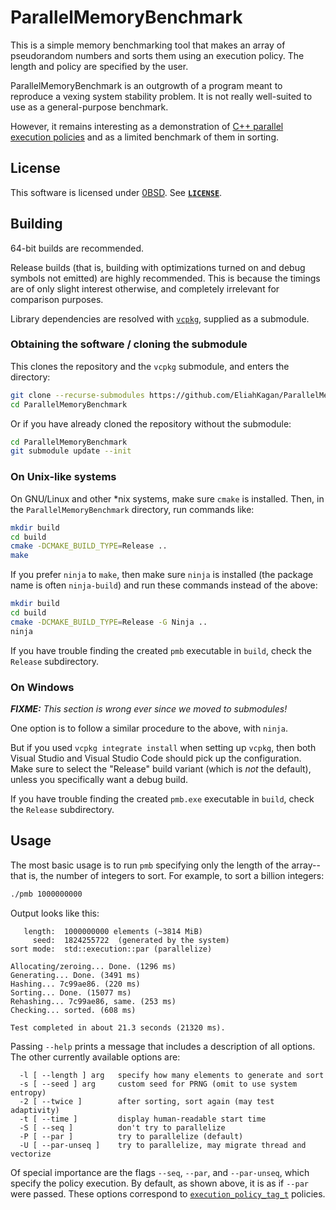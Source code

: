 <!-- SPDX-License-Identifier: 0BSD -->

# ParallelMemoryBenchmark

This is a simple memory benchmarking tool that makes an array of pseudorandom
numbers and sorts them using an execution policy. The length and policy are
specified by the user.

ParallelMemoryBenchmark is an outgrowth of a program meant to reproduce a
vexing system stability problem. It is not really well-suited to use as a
general-purpose benchmark.

However, it remains interesting as a demonstration of [C++ parallel execution
policies](https://en.cppreference.com/w/cpp/algorithm/execution_policy_tag_t)
and as a limited benchmark of them in sorting.

## License

This software is licensed under [0BSD](https://spdx.org/licenses/0BSD.html).
See [**`LICENSE`**](LICENSE).

## Building

64-bit builds are recommended.

Release builds (that is, building with optimizations turned on and debug
symbols not emitted) are highly recommended. This is because the timings are of
only slight interest otherwise, and completely irrelevant for comparison
purposes.

Library dependencies are resolved with
[`vcpkg`](https://vcpkg.io/en/getting-started.html), supplied as a submodule.

### Obtaining the software / cloning the submodule

This clones the repository and the `vcpkg` submodule, and enters the directory:

```sh
git clone --recurse-submodules https://github.com/EliahKagan/ParallelMemoryBenchmark.git
cd ParallelMemoryBenchmark
```

Or if you have already cloned the repository without the submodule:

```sh
cd ParallelMemoryBenchmark
git submodule update --init
```

### On Unix-like systems

On GNU/Linux and other \*nix systems, make sure `cmake` is installed. Then, in
the `ParallelMemoryBenchmark` directory, run commands like:

```sh
mkdir build
cd build
cmake -DCMAKE_BUILD_TYPE=Release ..
make
```

If you prefer `ninja` to `make`, then make sure `ninja` is installed (the
package name is often `ninja-build`) and run these commands instead of the
above:

```sh
mkdir build                                                                                         
cd build                                                                                            
cmake -DCMAKE_BUILD_TYPE=Release -G Ninja ..
ninja
```

If you have trouble finding the created `pmb` executable in `build`, check the
`Release` subdirectory.

### On Windows

***FIXME:** This section is wrong ever since we moved to submodules!*

One option is to follow a similar procedure to the above, with `ninja`.

But if you used `vcpkg integrate install` when setting up `vcpkg`, then both
Visual Studio and Visual Studio Code should pick up the configuration. Make
sure to select the "Release" build variant (which is *not* the default), unless
you specifically want a debug build.

If you have trouble finding the created `pmb.exe` executable in `build`, check
the `Release` subdirectory.

## Usage

The most basic usage is to run `pmb` specifying only the length of the
array--that is, the number of integers to sort. For example, to sort a billion
integers:

```sh
./pmb 1000000000
```

Output looks like this:

```text
   length:  1000000000 elements (~3814 MiB)
     seed:  1824255722  (generated by the system)
sort mode:  std::execution::par (parallelize)

Allocating/zeroing... Done. (1296 ms)
Generating... Done. (3491 ms)
Hashing... 7c99ae86. (220 ms)
Sorting... Done. (15077 ms)
Rehashing... 7c99ae86, same. (253 ms)
Checking... sorted. (608 ms)

Test completed in about 21.3 seconds (21320 ms).
```

Passing `--help` prints a message that includes a description of all options.
The other currently available options are:

```text
  -l [ --length ] arg   specify how many elements to generate and sort
  -s [ --seed ] arg     custom seed for PRNG (omit to use system entropy)
  -2 [ --twice ]        after sorting, sort again (may test adaptivity)
  -t [ --time ]         display human-readable start time
  -S [ --seq ]          don't try to parallelize
  -P [ --par ]          try to parallelize (default)
  -U [ --par-unseq ]    try to parallelize, may migrate thread and vectorize
```

Of special importance are the flags `--seq`, `--par`, and `--par-unseq`, which
specify the policy execution. By default, as shown above, it is as if `--par`
were passed. These options correspond to
[`execution_policy_tag_t`](https://en.cppreference.com/w/cpp/algorithm/execution_policy_tag_t)
policies.
